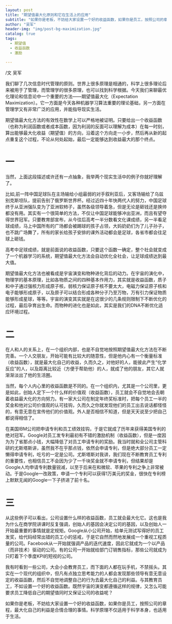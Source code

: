 ```yaml
---
layout: post
title: "期望值最大化原则和它在生活上的应用"
subtitle: "如果你是老板，不妨给大家设置一个好的收益函数，如果你是员工，按照公司的章程，最大化自己的利益是合情合理的事情。科学原理不仅适用于科学本身，也适用于生活。"
author: "吴军"
header-img: "img/post-bg-maximization.jpg"
catalog: true
tags:
  - 期望值
  - 收益函数
  - 激励

---
```


/文 吴军

我们聊了几次信息时代管理的原则。世界上很多原理是相通的，科学上很多理论后来被用于了管理，而管理学的很多原理，也可以找到科学根据。今天我们来聊最优化理论和信息论中一个重要的方法——期望值最大化（Expectation Maximization）。它一方面是今天各种机器学习算法重要的理论基础，另一方面在管理学又有非常广泛的应用，并能指导现实生活。

期望值最大化方法的有效性在数学上可以严格地被证明。只要给出一个收益函数（也称为利润函数或者成本函数，因为利润的反面可以理解为成本）在每一时刻，算出能够最大化收益（期望值）的方向，沿着这个方向走一小步，然后再从新的起点重复这个过程，不论从何处起始，最后一定能够达到收益最大的那个终点。

# 一
当然，上面这段描述或许还有一点抽象，我举两个现实生活中的例子你就好理解了。

比如,前一阵中国足球队在主场输给小组最弱的对手叙利亚后，又客场输给了乌兹别克斯坦队，提前告别了俄罗斯世界杯。经过近四十年快两代人的努力，中国足球终于从亚洲强队变为了亚洲软柿子，虽然各级领导着急，但是无论是砸钱还是换帅都没有用。其实有一个很简单的方法，不仅让中国足球能够冲出亚洲，而且有望夺得世界冠军。只要教育部宣布，从今往后高考一半分数看文化课成绩，另一半看足球成绩，马上中国所有的广场都会被踢球的孩子占领，大妈奶奶们为了儿子孙子，也不跳广场舞了，所有的家长给孩子安排的课外活动都会是足球，各省市都会往足球上砸钱。

高考中足球成绩，就是前面说的收益函数，只要这个函数一确定，整个社会就变成了一个机器学习的系统，期望值最大化方法会自动优化全社会，让足球成绩达到最大值。

期望值最大化方法也被看成是宇宙演变和物种进化背后的动力。在宇宙的演化中，物理学的基本原理，比如各物质之间的四种基本作用力，其实就是收益函数，质子和中子通过强核力形成原子核，弱核力保证原子核不要太大，电磁力保证原子核和电子能够形成原子，以及原子可以结合形成各种分子乃至万物，万有引力保证物质能够形成星球，等等。宇宙的演变其实就是在这很少的几条规则限制下不断优化的过程，最后孕育出生命。而物种的进化也是如此，其实是我们的DNA不断优化适应环境过程。

# 二
在人和人的关系上，在一个组织内部，也是不自觉地按照期望值最大化方法在不断完善。一个人交朋友，开始可能有比较大的随意性，但是他内心有一个衡量标准（收益函数），就是最大化自己的收益，久而久之，对他好的人，能彼此产生“化学反应”的人，以及距离比较近（方便于帮助他）的人，就成了他的朋友，其它人就渐渐淡出了他的生活圈。

当然，每个人内心里的收益函数是不同的。在一个组织内，尤其是一个公司里，更是如此，创始人定下一个什么样的价值观（收益函数），员工就会不自觉地会去朝着收益最大化的方向努力。有一家大公司在制定年终奖标准时，把每个员工一半的奖金和他对公司价值观的认可挂钩，久而久之你就发现他们的员工出去说话都怪怪的，有意无意在宣传他们的价值观。外人是否相信不知道，但是天天说至少把自己都说得相信了。

在美国IBM公司把申请专利和员工绩效挂钩，于是它就成了历年来获得美国专利的绝对冠军。Google对员工发专利最初有不错的激励机制（收益函数），但是一度因为为了省那点小钱，大幅降低了对员工申请专利的奖励。我当时就和全公司主管科研的尤斯塔斯讲，虽然我不在乎那点钱，依然会申请专利，但是绝大部分员工一定懒得申请专利，吃亏的一定是公司。尤斯塔斯对我讲，我们现在不断教育员工专利的重要性，也相信员工不会因为少了一千块奖金就不申请专利，但结果却是Google人均申请专利数量锐减，以至于后来在和微软、苹果的专利之争上非常被动。于是Google一改政策，申请一个专利可以获得1万美元的奖金，很快在专利榜上默默无闻的Google一下子挤进了前十名。

# 三
从这些例子可以看出，公司设置什么样的收益函数，员工就会最大化它。这也是我为什么在商学院讲课时反复强调，创始人的基因会决定公司的基因，以及创始人一开始最重要的事情就是定规矩。Google从小公司开始，给单元测试写得好的员工发奖，给代码经常出错的员工小的惩戒，于是它自然而然地发展成一个重视工程质量的公司。Facebook从一开始就强调产品的迭代速度，因此它就成为一个以产品（而非技术）驱动的公司。有的公司一开始就给部门订销售指标，那些公司就成为只盯着下个季度KPI的短视的公司。

我有时看到一些公司，大会小会教育员工，而下面的人都在玩手机，不禁摇头。其实在一个现代的组织中，但凡有点独立思考能力的人都会发现那些领导有意无意设定的收益函数，然后不自觉地调整自己的行为去最大化自己的利益。与其教育员工，不如设置一个好的收益函数。既然宇宙的演变都遵循这样的规律，又怎么可能要求员工降低自己的期望值同时又保证公司的收益呢？

如果你是老板，不妨给大家设置一个好的收益函数，如果你是员工，按照公司的章程，最大化自己的利益是合情合理的事情。科学原理不仅适用于科学本身，也适用于生活。